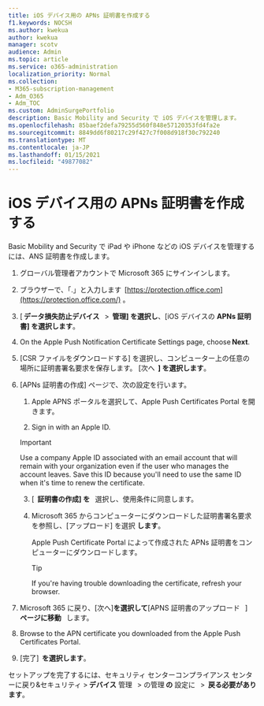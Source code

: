 ```yaml
---
title: iOS デバイス用の APNs 証明書を作成する
f1.keywords: NOCSH
ms.author: kwekua
author: kwekua
manager: scotv
audience: Admin
ms.topic: article
ms.service: o365-administration
localization_priority: Normal
ms.collection:
- M365-subscription-management
- Adm_O365
- Adm_TOC
ms.custom: AdminSurgePortfolio
description: Basic Mobility and Security で iOS デバイスを管理します。
ms.openlocfilehash: 85baef2defa79255d560f848e57120353fd4fa2e
ms.sourcegitcommit: 8849dd6f80217c29f427c7f008d918f30c792240
ms.translationtype: MT
ms.contentlocale: ja-JP
ms.lasthandoff: 01/15/2021
ms.locfileid: "49877082"
---
```

# <a name="create-an-apns-certificate-for-ios-devices"></a>iOS デバイス用の APNs 証明書を作成する

Basic Mobility and Security で iPad や iPhone などの iOS デバイスを管理するには、ANS 証明書を作成します。

1. グローバル管理者アカウントで Microsoft 365 にサインインします。

2. ブラウザーで、「.」と入力します  [https://protection.office.com](https://protection.office.com/) 。

3. [ **データ損失防止デバイス**   >  **管理] を選択し**、[iOS デバイスの **APNs 証明書] を選択します**。

4. On the Apple Push Notification Certificate Settings page, choose **Next**.

5. [CSR ファイルをダウンロードする] を選択し、コンピューター上の任意の場所に証明書署名要求を保存します。 [次へ  **] を選択します**。

6. [APNs 証明書の作成] ページで、次の設定を行います。  

    1. Apple APNS ポータルを選択して、Apple Push Certificates Portal を開きます。

    2. Sign in with an Apple ID.

    >[!IMPORTANT]
    >Use a company Apple ID associated with an email account that will remain with your organization even if the user who manages the account leaves. Save this ID because you'll need to use the same ID when it's time to renew the certificate.

    3. [  **証明書の作成] を**   選択し、使用条件に同意します。

    4. Microsoft 365 からコンピューターにダウンロードした証明書署名要求を参照し、[アップロード] を選択 **します**。

        Apple Push Certificate Portal によって作成された APNs 証明書をコンピューターにダウンロードします。

       >[!TIP]
       >If you're having trouble downloading the certificate, refresh your browser.

7. Microsoft 365 に戻り、[次へ]**を選択して**[APNS 証明書のアップロード   ]  **ページに移動**   します。

8.  Browse to the APN certificate you downloaded from the Apple Push Certificates Portal.

9. [完了]  **を選択します**。

セットアップを完了するには、セキュリティ センターコンプライアンス センターに戻り&セキュリティ > **デバイス** 管理   > の管理 **の** 設定に   >  **戻る必要があります**。

